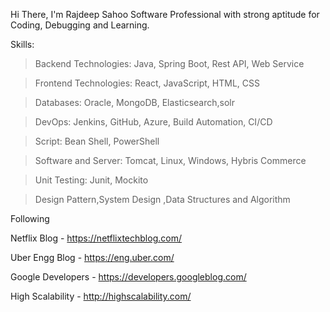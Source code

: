Hi There, I'm Rajdeep Sahoo
Software Professional with strong aptitude for Coding, Debugging and Learning.


Skills:


> Backend Technologies: Java, Spring Boot, Rest API, Web Service

> Frontend Technologies: React, JavaScript, HTML, CSS

> Databases: Oracle, MongoDB, Elasticsearch,solr

> DevOps: Jenkins, GitHub, Azure, Build Automation, CI/CD

> Script: Bean Shell, PowerShell

> Software and Server:  Tomcat, Linux, Windows, Hybris Commerce 

> Unit Testing: Junit, Mockito

> Design Pattern,System Design ,Data Structures and Algorithm

Following

Netflix Blog - https://netflixtechblog.com/

Uber Engg Blog - https://eng.uber.com/

Google Developers - https://developers.googleblog.com/

High Scalability - http://highscalability.com/
